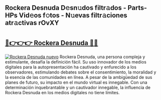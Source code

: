 ## Rockera Desnuda D𝚎sn𝚞dos filtr𝚊dos - Parts-HPs Vid𝚎os f𝚘tos - N𝚞evas filtr𝚊ciones atr𝚊ctivas rOvXY

# <h2><a href="http://mbbi3uv.tromn.icu/?c=Rockera+Desnuda">🔗👉👉👉 Rockera Desnuda 🔗🔗</a></h2>

[![Rockera Desnuda nuevo](https://i.imgur.com/pEAQMta.gif)](http://mbbi3uv.tromn.icu/?c=Rockera+Desnuda)
Rockera Desnuda, una persona compleja y estimulante, desafía la definición fácil. Su uso innovador de los medios digitales para la autopresentación ha cautivado y enfurecido a los observadores, estimulando debates sobre el consentimiento, la moralidad y la esencia de las comunidades en línea. A pesar de la ambigüedad de sus planes de futuro, su impacto en el mundo virtual es innegable. Con una determinación inquebrantable y un cautivador innegable, la influencia de Rockera Desnuda en los medios digitales no tiene límites.

